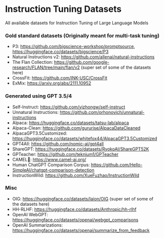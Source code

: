# Instruction Tuning Datasets
All available datasets for Instruction Tuning of Large Language Models

### Gold standard datasets (Originally meant for multi-task tuning)
- P3: https://github.com/bigscience-workshop/promptsource, https://huggingface.co/datasets/bigscience/P3
- Natural Instructions v2: https://github.com/allenai/natural-instructions
- The Flan Collection: https://github.com/google-research/FLAN/tree/main/flan/v2 (super set of some of the datasets here)
- CrossFit: https://github.com/INK-USC/CrossFit
- ExMix: https://arxiv.org/abs/2111.10952



### Generated using GPT 3.5/4

- Self-Instruct: https://github.com/yizhongw/self-instruct
- Unnatural Instructions: https://github.com/orhonovich/unnatural-instructions
- Alpaca: https://huggingface.co/datasets/tatsu-lab/alpaca
- Alpaca-Clean: https://github.com/gururise/AlpacaDataCleaned
- AlpacaGPT3.5Customized: https://huggingface.co/datasets/whitefox44/AlpacaGPT3.5Customized
- GPT4All: https://github.com/nomic-ai/gpt4all
- ShareGPT: https://huggingface.co/datasets/RyokoAI/ShareGPT52K
- GPTeacher: https://github.com/teknium1/GPTeacher
- CAMEL🐪: https://www.camel-ai.org/
- Human ChatGPT Comparison Corpus: https://github.com/Hello-SimpleAI/chatgpt-comparison-detection
- InstructionWild: https://github.com/XueFuzhao/InstructionWild

### Misc
- OIG: https://huggingface.co/datasets/laion/OIG (super set of some of the datasets here)
- HH-RLHF: https://huggingface.co/datasets/Anthropic/hh-rlhf
- OpenAI WebGPT: https://huggingface.co/datasets/openai/webgpt_comparisons
- OpenAI Summarizations: https://huggingface.co/datasets/openai/summarize_from_feedback


